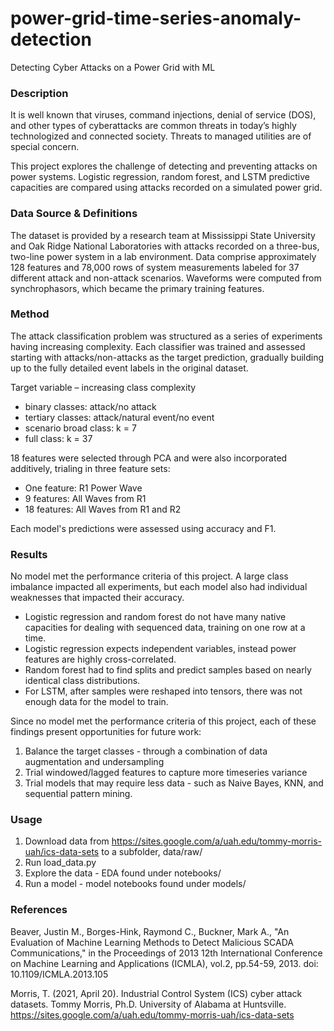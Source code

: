 # power-grid-time-series-anomaly-detection
Detecting Cyber Attacks on a Power Grid with ML

### Description

It is well known that viruses, command injections, denial of service (DOS), and other types of cyberattacks are common threats in today’s highly technologized and connected society. Threats to managed utilities are of special concern. 

This project explores the challenge of detecting and preventing attacks on power systems. Logistic regression, random forest, and LSTM predictive capacities are compared using attacks recorded on a simulated power grid.

### Data Source & Definitions

The dataset is provided by a research team at Mississippi State University and Oak Ridge National Laboratories with attacks recorded on a three-bus, two-line power system in a lab environment. Data comprise approximately 128 features and 78,000 rows of system measurements labeled for 37 different attack and non-attack scenarios. Waveforms were computed from synchrophasors, which became the primary training features. 

### Method

The attack classification problem was structured as a series of experiments having increasing complexity. 
Each classifier was trained and assessed starting with attacks/non-attacks as the target prediction, gradually building up to the fully detailed event labels in the original dataset.

Target variable – increasing class complexity
* binary classes: attack/no attack
* tertiary classes: attack/natural event/no event
* scenario broad class: k = 7
* full class: k = 37

18 features were selected through PCA and were also incorporated additively, trialing in three feature sets:
* One feature: R1 Power Wave
* 9 features: All Waves from R1
* 18 features: All Waves from R1 and R2

Each model's predictions were assessed using accuracy and F1. 

### Results

No model met the performance criteria of this project. A large class imbalance impacted all experiments, but each model also had individual weaknesses that impacted their accuracy.

* Logistic regression and random forest do not have many native capacities for dealing with sequenced data, training on one row at a time. 
* Logistic regression expects independent variables, instead power features are highly cross-correlated.
* Random forest had to find splits and predict samples based on nearly identical class distributions. 
* For LSTM, after samples were reshaped into tensors, there was not enough data for the model to train. 

Since no model met the performance criteria of this project, each of these findings present opportunities for future work:

1. Balance the target classes - through a combination of data augmentation and undersampling 
2. Trial windowed/lagged features to capture more timeseries variance
3. Trial models that may require less data - such as Naive Bayes, KNN, and sequential pattern mining.

### Usage

1. Download data from https://sites.google.com/a/uah.edu/tommy-morris-uah/ics-data-sets to a subfolder, data/raw/
2. Run load_data.py
3. Explore the data - EDA found under notebooks/
4. Run a model - model notebooks found under models/
    
### References

Beaver, Justin M., Borges-Hink, Raymond C., Buckner, Mark A., "An Evaluation of Machine Learning Methods to Detect Malicious SCADA Communications," in the Proceedings of 2013 12th International Conference on Machine Learning and Applications (ICMLA), vol.2, pp.54-59, 2013. doi: 10.1109/ICMLA.2013.105 

Morris, T. (2021, April 20). Industrial Control System (ICS) cyber attack datasets. Tommy Morris, Ph.D. University of Alabama at Huntsville. https://sites.google.com/a/uah.edu/tommy-morris-uah/ics-data-sets 
